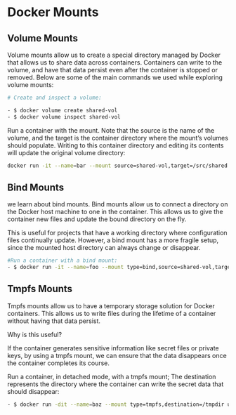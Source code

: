 # Docker Mounts

## Volume Mounts 

Volume mounts allow us to create a special directory managed by Docker that allows us to share data across containers.
Containers can write to the volume, and have that data persist even after the container is stopped or removed.
Below are some of the main commands we used while exploring volume mounts:

```bash
# Create and inspect a volume:

- $ docker volume create shared-vol
- $ docker volume inspect shared-vol
```

Run a container with the mount.
Note that the source is the name of the volume, and the target is the container directory where the mount’s volumes should populate.
Writing to this container directory and editing its contents will update the original volume directory:


```bash
docker run -it --name=bar --mount source=shared-vol,target=/src/shared ubuntu bash
 ```

## Bind Mounts

we learn about bind mounts.
Bind mounts allow us to connect a directory on the Docker host machine to one in the container.
This allows us to give the container new files and update the bound directory on the fly.

This is useful for projects that have a working directory where configuration files continually update.
However, a bind mount has a more fragile setup, since the mounted host directory can always change or disappear.

```bash
#Run a container with a bind mount:
- $ docker run -it --name=foo --mount type=bind,source=shared-vol,target=/src/shared ubuntu bash
```

## Tmpfs Mounts 

Tmpfs mounts allow us to have a temporary storage solution for Docker containers.
This allows us to write files during the lifetime of a container without having that data persist.

Why is this useful?

If the container generates sensitive information like secret files or private keys, by using a tmpfs mount, we can ensure that the data disappears once the container completes its course.

Run a container, in detached mode, with a tmpfs mount;
The destination represents the directory where the container can write the secret data that should disappear:

```bash
- $ docker run -dit --name=baz --mount type=tmpfs,destination=/tmpdir ubuntu bash
```
